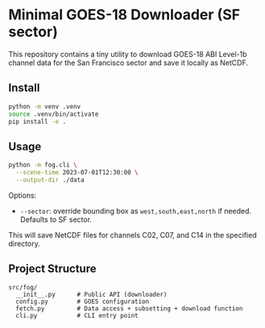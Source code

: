 # Minimal GOES-18 Downloader (SF sector)

This repository contains a tiny utility to download GOES-18 ABI Level-1b channel data
for the San Francisco sector and save it locally as NetCDF.

## Install

```bash
python -m venv .venv
source .venv/bin/activate
pip install -e .
```

## Usage

```bash
python -m fog.cli \
  --scene-time 2023-07-01T12:30:00 \
  --output-dir ./data
```

Options:
- `--sector`: override bounding box as `west,south,east,north` if needed. Defaults to SF sector.

This will save NetCDF files for channels C02, C07, and C14 in the specified directory.

## Project Structure

```
src/fog/
  __init__.py      # Public API (downloader)
  config.py        # GOES configuration
  fetch.py         # Data access + subsetting + download function
  cli.py           # CLI entry point
```
